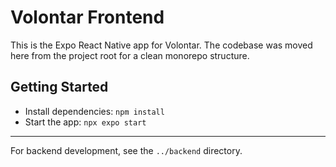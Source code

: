 # Volontar Frontend

This is the Expo React Native app for Volontar. The codebase was moved here from the project root for a clean monorepo structure.

## Getting Started

- Install dependencies: `npm install`
- Start the app: `npx expo start`

---

For backend development, see the `../backend` directory.
